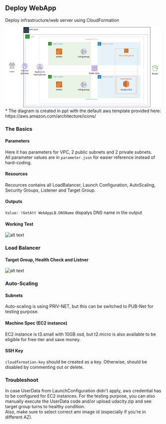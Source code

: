 ## Deploy WebApp

Deploy infrastructure/web server using CloudFormation

  <img src="https://github.com/na6an/CDevOps/blob/master/P2_Deploy_WebApp/img/diagram.png" alt="alt text">  
* The diagram is created in ppt with the default aws template provided here: https://aws.amazon.com/architecture/icons/

### The Basics  
#### Parameters  
Here it has parameters for VPC, 2 public subnets and 2 private subnets.  
All parameter values are in `parameter.json` for easier reference instead of hard-coding.

#### Resources  
Recources contains all LoadBalancer, Launch Configuration, AutoScaling, Security Groups, Listener and Target Group.

#### Outputs  
`Value: !GetAtt WebAppLB.DNSName` dispalys DNS name in the output

#### Working Test
  <img src="https://github.com/na6an/CDevOps/blob/master/P2_Deploy_WebApp/udagram.PNG" alt="alt text">  


### Load Balancer  
#### Target Group, Health Check and Listner
  <img src="https://github.com/na6an/CDevOps/blob/master/P2_Deploy_WebApp/target_health.PNG" alt="alt text">  

### Auto-Scaling  
#### Subnets  
Auto-scaling is using PRIV-NET, but this can be switched to PUB-Net for testing purpose.

#### Machine Spec (EC2 instance)  
EC2 instance is t3.small with 10GB ssd, but t2.micro is also available to be eligible for free-tier and save money.  

#### SSH Key 
`cloudformation-key` should be created as a key. Otherwise, should be disabled by commenting out or delete.  

### Troubleshoot  
In case UserData from LaunchConfiguration didn't apply, aws credential has to be configured for EC2 instances. For the testing purpose, you can also manually execute the UserData code and/or upload udacity.zip and see target group turns to healthy condition.  
Also, make sure to select correct ami image id (especially if you're in different AZ).

